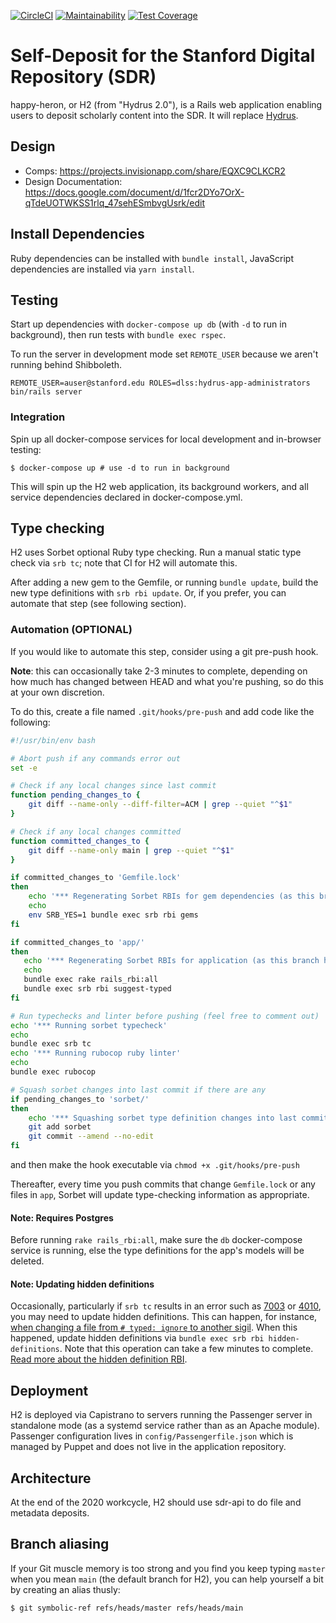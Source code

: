 [![CircleCI](https://circleci.com/gh/sul-dlss/technical-metadata-service.svg?style=svg)](https://circleci.com/gh/sul-dlss/technical-metadata-service)
[![Maintainability](https://api.codeclimate.com/v1/badges/3dbc6311e79b7045bed4/maintainability)](https://codeclimate.com/github/sul-dlss/happy-heron/maintainability)
[![Test Coverage](https://api.codeclimate.com/v1/badges/3dbc6311e79b7045bed4/test_coverage)](https://codeclimate.com/github/sul-dlss/happy-heron/test_coverage)

# Self-Deposit for the Stanford Digital Repository (SDR)

happy-heron, or H2 (from "Hydrus 2.0"), is a Rails web application enabling users to deposit scholarly content into the SDR. It will replace [Hydrus](https://github.com/sul-dlss/hydrus).

## Design

* Comps: https://projects.invisionapp.com/share/EQXC9CLKCR2
* Design Documentation: https://docs.google.com/document/d/1fcr2DYo7OrX-qTdeUOTWKSS1rlq_47sehESmbvgUsrk/edit

## Install Dependencies

Ruby dependencies can be installed with `bundle install`, JavaScript dependencies are installed via `yarn install`.

## Testing

Start up dependencies with `docker-compose up db` (with `-d` to run in background), then run tests with `bundle exec rspec`.

To run the server in development mode set `REMOTE_USER` because we aren't running behind Shibboleth.

```shell
REMOTE_USER=auser@stanford.edu ROLES=dlss:hydrus-app-administrators bin/rails server
```

### Integration

Spin up all docker-compose services for local development and in-browser testing:

```shell
$ docker-compose up # use -d to run in background
```

This will spin up the H2 web application, its background workers, and all service dependencies declared in docker-compose.yml.

## Type checking

H2 uses Sorbet optional Ruby type checking. Run a manual static type check via `srb tc`; note that CI for H2 will automate this.

After adding a new gem to the Gemfile, or running `bundle update`, build the new type definitions with `srb rbi update`. Or, if you prefer, you can automate that step (see following section).

### Automation (OPTIONAL)

If you would like to automate this step, consider using a git pre-push hook.

**Note**: this can occasionally take 2-3 minutes to complete, depending on how much has changed between HEAD and what you're pushing, so do this at your own discretion.

To do this, create a file named `.git/hooks/pre-push` and add code like the following:

```bash
#!/usr/bin/env bash

# Abort push if any commands error out
set -e

# Check if any local changes since last commit
function pending_changes_to {
    git diff --name-only --diff-filter=ACM | grep --quiet "^$1"
}

# Check if any local changes committed
function committed_changes_to {
    git diff --name-only main | grep --quiet "^$1"
}

if committed_changes_to 'Gemfile.lock'
then
    echo '*** Regenerating Sorbet RBIs for gem dependencies (as this branch has changed Gemfile.lock)'
    echo
    env SRB_YES=1 bundle exec srb rbi gems
fi

if committed_changes_to 'app/'
then
   echo '*** Regenerating Sorbet RBIs for application (as this branch has changed files in app/)'
   echo
   bundle exec rake rails_rbi:all
   bundle exec srb rbi suggest-typed
fi

# Run typechecks and linter before pushing (feel free to comment out)
echo '*** Running sorbet typecheck'
echo
bundle exec srb tc
echo '*** Running rubocop ruby linter'
echo
bundle exec rubocop

# Squash sorbet changes into last commit if there are any
if pending_changes_to 'sorbet/'
then
    echo '*** Squashing sorbet type definition changes into last commit'
    git add sorbet
    git commit --amend --no-edit
fi
```

and then make the hook executable via `chmod +x .git/hooks/pre-push`

Thereafter, every time you push commits that change `Gemfile.lock` or any files in `app`, Sorbet will update type-checking information as appropriate.

#### Note: Requires Postgres

Before running `rake rails_rbi:all`, make sure the `db` docker-compose service is running, else the type definitions for the app's models will be deleted.

#### Note: Updating hidden definitions

Occasionally, particularly if `srb tc` results in an error such as [7003](https://sorbet.org/docs/error-reference#7003) or [4010](https://sorbet.org/docs/error-reference#4010), you may need to update hidden definitions. This can happen, for instance, [when changing a file from `# typed: ignore` to another sigil](https://sorbet.org/docs/static#upgrading-a-file-from-ignore-to-any-other-sigil). When this happened, update hidden definitions via `bundle exec srb rbi hidden-definitions`. Note that this operation can take a few minutes to complete. [Read more about the hidden definition RBI](https://sorbet.org/docs/rbi#the-hidden-definition-rbi).

## Deployment

H2 is deployed via Capistrano to servers running the Passenger server in standalone mode (as a systemd service rather than as an Apache module). Passenger configuration lives in `config/Passengerfile.json` which is managed by Puppet and does not live in the application repository.

## Architecture

At the end of the 2020 workcycle, H2 should use sdr-api to do file and metadata deposits.

## Branch aliasing

If your Git muscle memory is too strong and you find you keep typing `master` when you mean `main` (the default branch for H2), you can help yourself a bit by creating an alias thusly:

```shell
$ git symbolic-ref refs/heads/master refs/heads/main
```
